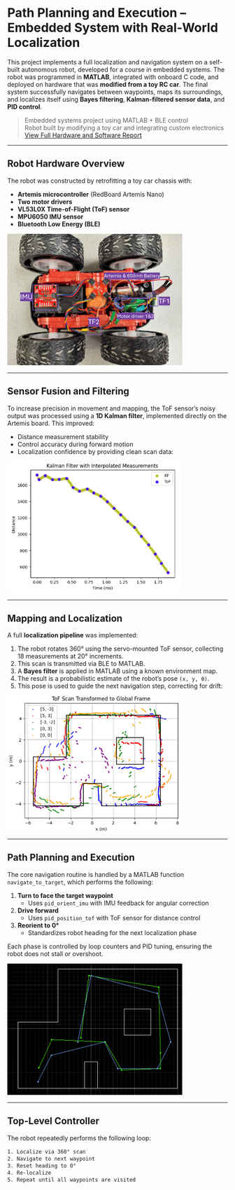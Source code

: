 # Path Planning and Execution – Embedded System with Real-World Localization

This project implements a full localization and navigation system on a self-built autonomous robot, developed for a course in embedded systems. The robot was programmed in **MATLAB**, integrated with onboard C code, and deployed on hardware that was **modified from a toy RC car**. The final system successfully navigates between waypoints, maps its surroundings, and localizes itself using **Bayes filtering**, **Kalman-filtered sensor data**, and **PID control**.

> Embedded systems project using MATLAB + BLE control  
> Robot built by modifying a toy car and integrating custom electronics  
> [View Full Hardware and Software Report](https://ivannnhuang.github.io/)

---

## Robot Hardware Overview

The robot was constructed by retrofitting a toy car chassis with:

- **Artemis microcontroller** (RedBoard Artemis Nano)  
- **Two motor drivers**  
- **VL53L0X Time-of-Flight (ToF) sensor**  
- **MPU6050 IMU sensor**  
- **Bluetooth Low Energy (BLE)**
<img src="assets/img/portfolio/car_latyout.JPG" alt="Final Robot" width="400"/>

---

## Sensor Fusion and Filtering

To increase precision in movement and mapping, the ToF sensor’s noisy output was processed using a **1D Kalman filter**, implemented directly on the Artemis board. This improved:

- Distance measurement stability
- Control accuracy during forward motion
- Localization confidence by providing clean scan data:

<img src="assets/img/portfolio/kf_inter_mea.png" alt="Final Robot" width="400"/>

---

## Mapping and Localization

A full **localization pipeline** was implemented:

1. The robot rotates 360° using the servo-mounted ToF sensor, collecting 18 measurements at 20° increments.
2. This scan is transmitted via BLE to MATLAB.
3. A **Bayes filter** is applied in MATLAB using a known environment map.
4. The result is a probabilistic estimate of the robot’s pose `(x, y, θ)`.
5. This pose is used to guide the next navigation step, correcting for drift:
<img src="assets/img/portfolio/map_global_wall.png" alt="Final Robot" width="400"/>

---

## Path Planning and Execution

The core navigation routine is handled by a MATLAB function `navigate_to_target`, which performs the following:

1. **Turn to face the target waypoint**  
   - Uses `pid_orient_imu` with IMU feedback for angular correction
2. **Drive forward**  
   - Uses `pid_position_tof` with ToF sensor for distance control
3. **Reorient to 0°**  
   - Standardizes robot heading for the next localization phase

Each phase is controlled by loop counters and PID tuning, ensuring the robot does not stall or overshoot.

<img src="assets/img/portfolio/navig_traj.png" alt="Final Robot" width="400"/>

---

## Top-Level Controller

The robot repeatedly performs the following loop:

```text
1. Localize via 360° scan
2. Navigate to next waypoint
3. Reset heading to 0°
4. Re-localize
5. Repeat until all waypoints are visited

